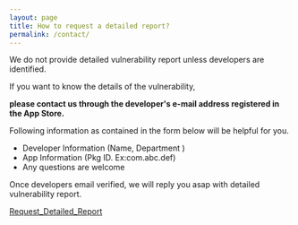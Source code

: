 ```yaml
---
layout: page
title: How to request a detailed report?
permalink: /contact/
---
```


We do not provide detailed vulnerability report unless developers are identified.

If you want to know the details of the vulnerability, 

__please contact us through the developer's e-mail address registered in the App Store.__

Following information as contained in the form below will be helpful for you.

 - Developer Information (Name, Department )
 - App Information (Pkg ID. Ex:com.abc.def)
 - Any questions are welcome

Once developers email verified, we will reply you asap with detailed vulnerability report. 

[Request_Detailed_Report](mailto://june_park@korea.ac.kr)
